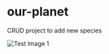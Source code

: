# our-planet
CRUD project to add new species

![Test Image 1](https://github.com/DobroTora/our-planet/issues)
